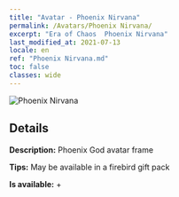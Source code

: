 ```yaml
---
title: "Avatar - Phoenix Nirvana"
permalink: /Avatars/Phoenix Nirvana/
excerpt: "Era of Chaos  Phoenix Nirvana"
last_modified_at: 2021-07-13
locale: en
ref: "Phoenix Nirvana.md"
toc: false
classes: wide
---
```

 ![Phoenix Nirvana](/images/a/avatarFrame_17.png)

## Details

 **Description:** Phoenix God avatar frame 

 **Tips:** May be available in a firebird gift pack 

 **Is available:**  + 

